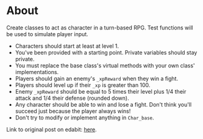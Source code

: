 # About

Create classes to act as character in a turn-based RPG. Test functions will be used to simulate player input.

- Characters should start at least at level 1.
- You've been provided with a starting point. Private variables should stay private.
- You must replace the base class's virtual methods with your own class' implementations.
- Players should gain an enemy's `_xpReward` when they win a fight.
- Players should level up if their `_xp` is greater than 100.
- Enemy `_xpReward` should be equal to 5 times their level plus 1/4 their attack and 1/4 their defense (rounded down).
- Any character should be able to win and lose a fight. Don't think you'll succeed just because the player always wins!
- Don't try to modify or implement anything in `Char_base`.

Link to original post on edabit: [here](https://edabit.com/challenge/8Fn2BKqrQXA5YoyS8).
